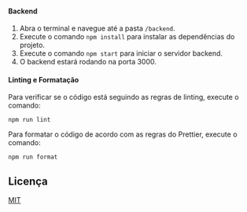 #### Backend

1. Abra o terminal e navegue até a pasta `/backend`.
2. Execute o comando `npm install` para instalar as dependências do projeto.
3. Execute o comando `npm start` para iniciar o servidor backend.
4. O backend estará rodando na porta 3000.

#### Linting e Formatação
Para verificar se o código está seguindo as regras de linting, execute o comando:

```
npm run lint
```

Para formatar o código de acordo com as regras do Prettier, execute o comando:
```
npm run format
```


## Licença

[MIT](https://opensource.org/licenses/MIT)
